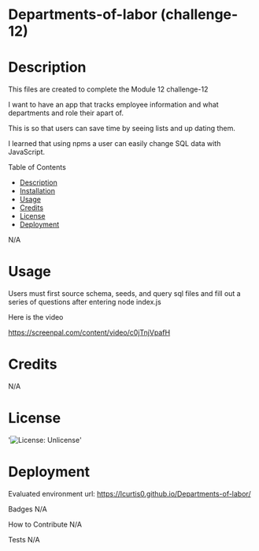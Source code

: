 # Departments-of-labor (challenge-12)

# Description

This files are created to complete the Module 12 challenge-12

I want to have an app that tracks employee information and what departments and role their apart of.

This is so that users can save time by seeing lists and up dating them.

I learned that using npms a user can easily change SQL data with JavaScript.

Table of Contents
- [Description](#Decription)
- [Installation](#Installation)
- [Usage](#Usage)
- [Credits](#Credits)
- [License](#License)
- [Deployment](#Deployment)

N/A

# Usage

Users must first source schema, seeds, and query sql files and fill out a series of questions after entering node index.js

Here is the video

https://screenpal.com/content/video/c0jTnjVpafH

# Credits

N/A

# License

'![License: Unlicense](https://img.shields.io/badge/license-Unlicense-blue.svg)'

# Deployment
Evaluated environment url: https://lcurtis0.github.io/Departments-of-labor/

Badges
N/A

How to Contribute
N/A

Tests
N/A
